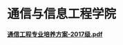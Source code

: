 # 通信与信息工程学院

[**通信工程专业培养方案-2017级.pdf**](https://scie.njupt.edu.cn/\_upload/article/files/8f/0b/6df359fa47118d16ad3dfbb5f9c5/df8b5780-cb9a-4e39-8f16-db03e292aeed.pdf)
